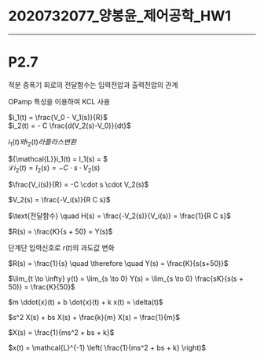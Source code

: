 # 2020732077_양봉윤_제어공학_HW1
---
# P2.7  
$\text{적분 증폭기 회로의 전달함수는 입력전압과 출력전압의 관계}$  

$\text{OPamp 특성을 이용하여 KCL 사용}$

$i_1(t) = \frac{V_0 - V_1(s)}{R}$  
$i_2(t) = - C \frac{d(V_2(s)-V_0)}{dt}$  

$i_1(t){와}i_2(t){라플라스 변환}$   
  
${\mathcal{L}}i_1(t) = I_1(s) = $  
${\mathcal{L}}i_2(t) = I_2(s) = -C \cdot s \cdot V_2(s)$  


$\frac{V_i(s)}{R} = -C \cdot s \cdot V_2(s)$

$V_2(s) = \frac{-V_i(s)}{R C s}$

$\text{전달함수} \quad H(s) = \frac{-V_2(s)}{V_i(s)} = \frac{1}{R C s}$

$R(s) = \frac{K}{s + 50} = Y(s)$

$\text{단계단 입력신호로 } r(t)\text{의 과도값 변화}$

$R(s) = \frac{1}{s} \quad \therefore \quad Y(s) = \frac{K}{s(s+50)}$

$\lim_{t \to \infty} y(t) = \lim_{s \to 0} Y(s) = \lim_{s \to 0} \frac{sK}{s(s + 50)} = \frac{K}{50}$

$m \ddot{x}(t) + b \dot{x}(t) + k x(t) = \delta(t)$

$s^2 X(s) + bs X(s) + \frac{k}{m} X(s) = \frac{1}{m}$

$X(s) = \frac{1}{ms^2 + bs + k}$

$x(t) = \mathcal{L}^{-1} \left( \frac{1}{ms^2 + bs + k} \right)$

